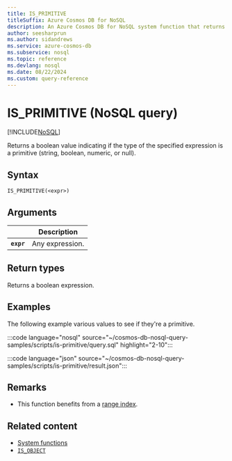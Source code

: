 ```yaml
---
title: IS_PRIMITIVE
titleSuffix: Azure Cosmos DB for NoSQL
description: An Azure Cosmos DB for NoSQL system function that returns true if the type of the specified expression is a primitive (string, boolean, numeric, or null).
author: seesharprun
ms.author: sidandrews
ms.service: azure-cosmos-db
ms.subservice: nosql
ms.topic: reference
ms.devlang: nosql
ms.date: 08/22/2024
ms.custom: query-reference
---
```


# IS_PRIMITIVE (NoSQL query)

[!INCLUDE[NoSQL](../../includes/appliesto-nosql.md)]

Returns a boolean value indicating if the type of the specified expression is a primitive (string, boolean, numeric, or null).

## Syntax

```nosql
IS_PRIMITIVE(<expr>)  
```  
  
## Arguments

| | Description |
| --- | --- |
| **`expr`** | Any expression. |
  
## Return types
  
Returns a boolean expression.  
  
## Examples

The following example various values to see if they're a primitive.

:::code language="nosql" source="~/cosmos-db-nosql-query-samples/scripts/is-primitive/query.sql" highlight="2-10":::

:::code language="json" source="~/cosmos-db-nosql-query-samples/scripts/is-primitive/result.json":::

## Remarks

- This function benefits from a [range index](../../index-policy.md#includeexclude-strategy).

## Related content

- [System functions](system-functions.yml)
- [`IS_OBJECT`](is-object.md)
